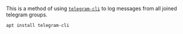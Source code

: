 This is a method of using [`telegram-cli`](https://github.com/vysheng/tg) to log messages from all joined telegram groups.

`apt install telegram-cli`
